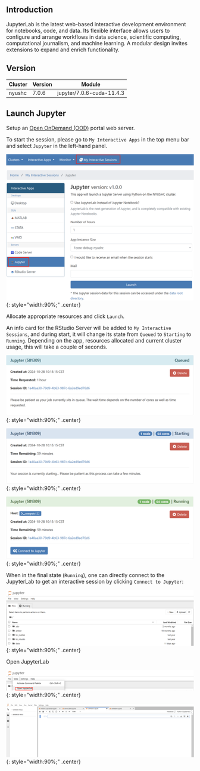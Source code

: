 ## Introduction

JupyterLab is the latest web-based interactive development environment for notebooks, code, and data. 
Its flexible interface allows users to configure and arrange workflows in data science, scientific computing, computational journalism, and machine learning. 
A modular design invites extensions to expand and enrich functionality.

## Version

| Cluster | Version   | Module                    |
|:--------|:----------|:-------------------------:|
| nyushc  | 7.0.6     | jupyter/7.0.6-cuda-11.4.3 |

## Launch Jupyter

Setup an [Open OnDemand (OOD)](https://ood.shanghai.nyu.edu) portal web server.

To start the session, please go to `My Interactive Apps` in the top menu bar and select `Jupyter` in the left-hand panel.

![](figures/ondemand-interactive-jupyter-config.png){: style="width:90%;" .center}

Allocate appropriate resources and click `Launch`.

An info card for the RStudio Server will be added to `My Interactive Sessions`, and during start,
it will change its state from `Queued` to `Starting` to `Running`. Depending on the app, resources allocated and
current cluster usage, this will take a couple of seconds.


![](figures/ondemand-interactive-jupyter-queued.png){: style="width:90%;" .center}


![](figures/ondemand-interactive-jupyter-starting.png){: style="width:90%;" .center}


![](figures/ondemand-interactive-jupyter-running.png){: style="width:90%;" .center}


When in the final state (`Running`), one can directly connect to the JupyterLab
to get an interactive session by clicking `Connect to Jupyter`:

![](figures/ondemand-interactive-jupyter-session.png){: style="width:90%;" .center}

Open JupyterLab

![](figures/ondemand-interactive-jupyterlab-open.png){: style="width:90%;" .center}

![](figures/ondemand-interactive-jupyterlab-session.png){: style="width:90%;" .center}
